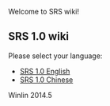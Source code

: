 Welcome to SRS wiki!

## SRS 1.0 wiki

Please select your language:
* [SRS 1.0 English](https://github.com/winlinvip/simple-rtmp-server/wiki/v1_ENHome)
* [SRS 1.0 Chinese](https://github.com/winlinvip/simple-rtmp-server/wiki/v1_CNHome)

Winlin 2014.5